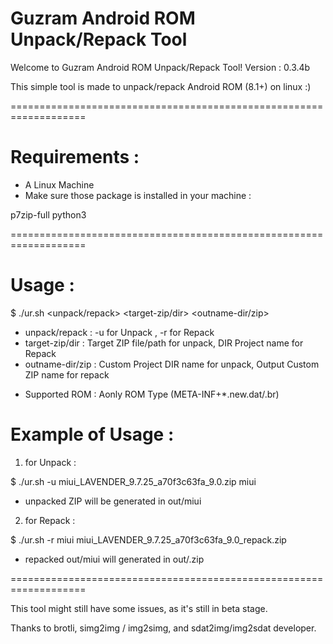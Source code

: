 # Guzram Android ROM Unpack/Repack Tool

Welcome to Guzram Android ROM Unpack/Repack Tool!
Version : 0.3.4b

This simple tool is made to unpack/repack Android ROM (8.1+) on linux :)

===================================================================

# Requirements :

- A Linux Machine
- Make sure those package is installed in your machine :

p7zip-full python3

===================================================================

# Usage :

$ ./ur.sh <unpack/repack> <target-zip/dir> <outname-dir/zip>

- unpack/repack : -u for Unpack , -r for Repack
- target-zip/dir : Target ZIP file/path for unpack,  DIR Project name for Repack
- outname-dir/zip : Custom Project DIR name for unpack, Output Custom ZIP name for repack

* Supported ROM : Aonly ROM Type (META-INF+*.new.dat/.br)

# Example of Usage :

1. for Unpack :

$ ./ur.sh -u miui_LAVENDER_9.7.25_a70f3c63fa_9.0.zip miui

* unpacked ZIP will be generated in out/miui

2. for Repack :

$ ./ur.sh -r miui miui_LAVENDER_9.7.25_a70f3c63fa_9.0_repack.zip

* repacked out/miui will generated in out/<customzipname>.zip

===================================================================

This tool might still have some issues, as it's still in beta stage.

Thanks to brotli, simg2img / img2simg, and sdat2img/img2sdat developer.
